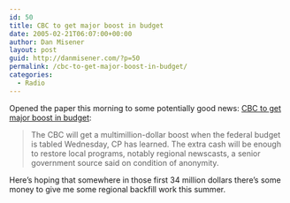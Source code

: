 ```yaml
---
id: 50
title: CBC to get major boost in budget
date: 2005-02-21T06:07:00+00:00
author: Dan Misener
layout: post
guid: http://danmisener.com/?p=50
permalink: /cbc-to-get-major-boost-in-budget/
categories:
  - Radio
---
```

Opened the paper this morning to some potentially good news: [CBC to get major boost in budget](http://www.canoe.ca/NewsStand/LondonFreePress/News/2005/02/21/937387-sun.html):

> The CBC will get a multimillion-dollar boost when the federal budget is tabled Wednesday, CP has learned. The extra cash will be enough to restore local programs, notably regional newscasts, a senior government source said on condition of anonymity.

Here&#8217;s hoping that somewhere in those first 34 million dollars there&#8217;s some money to give me some regional backfill work this summer.